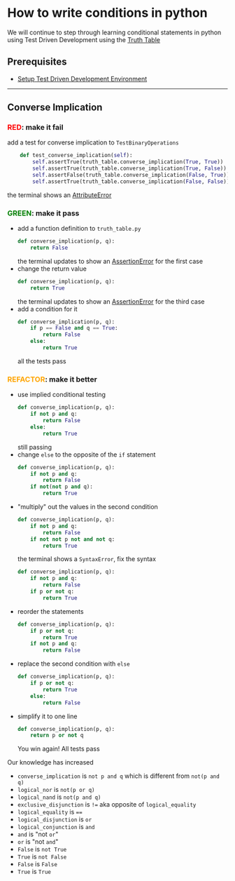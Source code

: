 # How to write conditions in python

We will continue to step through learning conditional statements in python using Test Driven Development using the [Truth Table](https://en.wikipedia.org/wiki/Truth_table)

## Prerequisites

- [Setup Test Driven Development Environment](./TDD_SETUP.md)

---

## Converse Implication

### <span style="color:red">**RED**</span>: make it fail

add a test for converse implication to `TestBinaryOperations`

```python
    def test_converse_implication(self):
        self.assertTrue(truth_table.converse_implication(True, True))
        self.assertTrue(truth_table.converse_implication(True, False))
        self.assertFalse(truth_table.converse_implication(False, True))
        self.assertTrue(truth_table.converse_implication(False, False))
```

the terminal shows an [AttributeError](./01_ATTRIBUTE_ERROR.md)

### <span style="color:green">**GREEN**</span>: make it pass

- add a function definition to `truth_table.py`
    ```python
    def converse_implication(p, q):
        return False
    ```
    the terminal updates to show an [AssertionError](./04_ASSERTION_ERROR.md) for the first case
- change the return value
    ```python
    def converse_implication(p, q):
        return True
    ```
    the terminal updates to show an [AssertionError](./04_ASSERTION_ERROR.md) for the third case
- add a condition for it
    ```python
    def converse_implication(p, q):
        if p == False and q == True:
            return False
        else:
            return True
    ```
    all the tests pass

### <span style="color:orange">**REFACTOR**</span>: make it better

- use implied conditional testing
    ```python
    def converse_implication(p, q):
        if not p and q:
            return False
        else:
            return True
    ```
    still passing
- change `else` to the opposite of the `if` statement
    ```python
    def converse_implication(p, q):
        if not p and q:
            return False
        if not(not p and q):
            return True
    ```
- "multiply" out the values in the second condition
    ```python
    def converse_implication(p, q):
        if not p and q:
            return False
        if not not p not and not q:
            return True
    ```
    the terminal shows a `SyntaxError`, fix the syntax
    ```python
    def converse_implication(p, q):
        if not p and q:
            return False
        if p or not q:
            return True
    ```
- reorder the statements
    ```python
    def converse_implication(p, q):
        if p or not q:
            return True
        if not p and q:
            return False
    ```
- replace the second condition with `else`
    ```python
    def converse_implication(p, q):
        if p or not q:
            return True
        else:
            return False
    ```
- simplify it to one line
    ```python
    def converse_implication(p, q):
        return p or not q
    ```
    You win again! All tests pass

Our knowledge has increased
- `converse_implication` is `not p and q` which is different from `not(p and q)`
- `logical_nor` is `not(p or q)`
- `logical_nand` is `not(p and q)`
- `exclusive_disjunction` is `!=` aka opposite of `logical_equality`
- `logical_equality` is `==`
- `logical_disjunction` is `or`
- `logical_conjunction` is `and`
- `and` is "not `or`"
- `or` is "not `and`"
- `False` is `not True`
- `True` is `not False`
- `False` is `False`
- `True` is `True`
